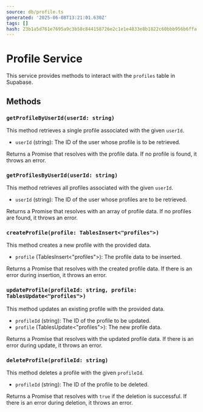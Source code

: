 ```yaml
---
source: db/profile.ts
generated: '2025-06-08T13:21:01.630Z'
tags: []
hash: 23b1a5d761e7695a9c3b58c844158726e2c1e1e4833e8b1822c60bbb956b6ffa
---
```

# Profile Service

This service provides methods to interact with the `profiles` table in Supabase.

## Methods

### `getProfileByUserId(userId: string)`

This method retrieves a single profile associated with the given `userId`. 

- `userId` (string): The ID of the user whose profile is to be retrieved.

Returns a Promise that resolves with the profile data. If no profile is found, it throws an error.

### `getProfilesByUserId(userId: string)`

This method retrieves all profiles associated with the given `userId`.

- `userId` (string): The ID of the user whose profiles are to be retrieved.

Returns a Promise that resolves with an array of profile data. If no profiles are found, it throws an error.

### `createProfile(profile: TablesInsert<"profiles">)`

This method creates a new profile with the provided data.

- `profile` (TablesInsert<"profiles">): The profile data to be inserted.

Returns a Promise that resolves with the created profile data. If there is an error during insertion, it throws an error.

### `updateProfile(profileId: string, profile: TablesUpdate<"profiles">)`

This method updates an existing profile with the provided data.

- `profileId` (string): The ID of the profile to be updated.
- `profile` (TablesUpdate<"profiles">): The new profile data.

Returns a Promise that resolves with the updated profile data. If there is an error during update, it throws an error.

### `deleteProfile(profileId: string)`

This method deletes a profile with the given `profileId`.

- `profileId` (string): The ID of the profile to be deleted.

Returns a Promise that resolves with `true` if the deletion is successful. If there is an error during deletion, it throws an error.
